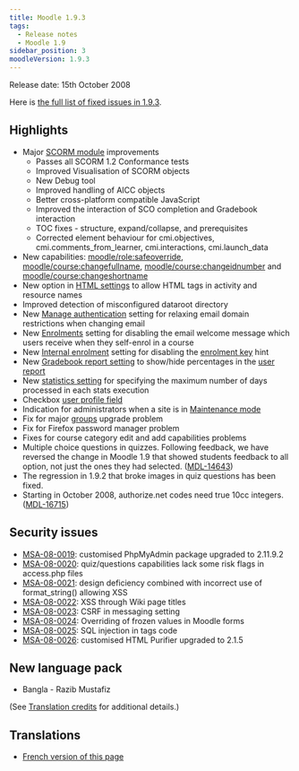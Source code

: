 ```yaml
---
title: Moodle 1.9.3
tags:
  - Release notes
  - Moodle 1.9
sidebar_position: 3
moodleVersion: 1.9.3
---
```

Release date: 15th October 2008

Here is [the full list of fixed issues in 1.9.3](http://tracker.moodle.org/secure/BrowseVersion.jspa?id=10011&versionId=10290&showOpenIssuesOnly=false).

## Highlights

- Major [SCORM module](https://docs.moodle.org/en/SCORM_module) improvements
  - Passes all SCORM 1.2 Conformance tests
  - Improved Visualisation of SCORM objects
  - New Debug tool
  - Improved handling of AICC objects
  - Better cross-platform compatible JavaScript
  - Improved the interaction of SCO completion and Gradebook interaction
  - TOC fixes - structure, expand/collapse, and prerequisites
  - Corrected element behaviour for cmi.objectives, cmi.comments_from_learner, cmi.interactions,  cmi.launch_data
- New capabilities: [moodle/role:safeoverride](https://docs.moodle.org/Capabilities/moodle/role/safeoverride), [moodle/course:changefullname](https://docs.moodle.org/Capabilities/moodle/course/changefullname), [moodle/course:changeidnumber](https://docs.moodle.org/Capabilities/moodle/course/changeidnumber) and [moodle/course:changeshortname](https://docs.moodle.org/Capabilities/moodle/course/changeshortname)
- New option in [HTML settings](https://docs.moodle.org/en/HTML_settings) to allow HTML tags in activity and resource names
- Improved detection of misconfigured dataroot directory
- New [Manage authentication](https://docs.moodle.org/en/Manage_authentication) setting for relaxing email domain restrictions when changing email
- New [Enrolments](/docs/apis/plugintypes/enrol) setting for disabling the email welcome message which users receive when they self-enrol in a course
- New [Internal enrolment](https://docs.moodle.org/en/Internal_enrolment) setting for disabling the [enrolment key](https://docs.moodle.org/en/Enrolment_key) hint
- New [Gradebook report setting](https://docs.moodle.org/en/Gradebook_report_settings) to show/hide percentages in the [user report](https://docs.moodle.org/en/User_report)
- New [statistics setting](https://docs.moodle.org/en/Statistics) for specifying the maximum number of days processed in each stats execution
- Checkbox [user profile field](https://docs.moodle.org/en/User_profile_fields)
- Indication for administrators when a site is in [Maintenance mode](https://docs.moodle.org/en/Maintenance_mode)
- Fix for major [groups](/docs/apis/subsystems/groups) upgrade problem
- Fix for Firefox password manager problem
- Fixes for course category edit and add capabilities problems
- Multiple choice questions in quizzes. Following feedback, we have reversed the change in Moodle 1.9 that showed students feedback to all option, not just the ones they had selected. ([MDL-14643](https://tracker.moodle.org/browse/MDL-14643))
- The regression in 1.9.2 that broke images in quiz questions has been fixed.
- Starting in October 2008, authorize.net codes need true 10cc integers. ([MDL-16715](https://tracker.moodle.org/browse/MDL-16715))

## Security issues

- [MSA-08-0019](http://moodle.org/mod/forum/discuss.php?d=108587): customised PhpMyAdmin package upgraded to 2.11.9.2
- [MSA-08-0020](http://moodle.org/mod/forum/discuss.php?d=108588): quiz/questions capabilities lack some risk flags in access.php files
- [MSA-08-0021](http://moodle.org/mod/forum/discuss.php?d=108589): design deficiency combined with incorrect use of format_string() allowing XSS
- [MSA-08-0022](http://moodle.org/mod/forum/discuss.php?d=108590): XSS through Wiki page titles
- [MSA-08-0023](http://moodle.org/mod/forum/discuss.php?d=108591): CSRF in messaging setting
- [MSA-08-0024](http://moodle.org/mod/forum/discuss.php?d=108592): Overriding of frozen values in Moodle forms
- [MSA-08-0025](http://moodle.org/mod/forum/discuss.php?d=108593): SQL injection in tags code
- [MSA-08-0026](http://moodle.org/mod/forum/discuss.php?d=108594): customised HTML Purifier upgraded to 2.1.5

## New language pack

- Bangla - Razib Mustafiz

(See [Translation credits](https://docs.moodle.org/en/Translation_credits) for additional details.)

## Translations

- [French version of this page](https://docs.moodle.org/19/fr/Notes_de_mise_à_jour_de_Moodle_1.9.3)

